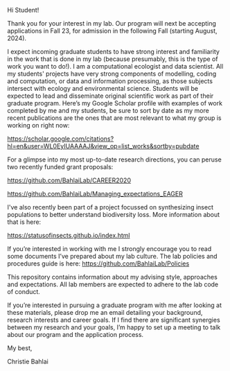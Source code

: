 Hi Student!

Thank you for your interest in my lab. Our program will next be accepting applications in Fall 23, for admission in the following Fall (starting August, 2024). 

I expect incoming graduate students to have strong interest and familiarity in the work that is done in my lab (because presumably, this is the type of work you want to do!). I am a computational ecologist and data scientist. All my students' projects have very strong components of modelling, coding and computation, or data and information processing, as those subjects intersect with ecology and environmental science. Students will be expected to lead and disseminate original scientific work as part of their graduate program. Here’s my Google Scholar profile with examples of work completed by me and my students, be sure to sort by date as my more recent publications are the ones that are most relevant to what my group is working on right now:

https://scholar.google.com/citations?hl=en&user=WL0EyIUAAAAJ&view_op=list_works&sortby=pubdate 

For a glimpse into my most up-to-date research directions, you can peruse two recently funded grant proposals:

https://github.com/BahlaiLab/CAREER2020 

https://github.com/BahlaiLab/Managing_expectations_EAGER

I've also recently been part of a project focussed on synthesizing insect populations to better understand biodiversity loss. More information about that is here:

https://statusofinsects.github.io/index.html

If you’re interested in working with me I strongly encourage you to read some documents I’ve prepared about my lab culture.  The lab policies and procedures guide is here: 
https://github.com/BahlaiLab/Policies 

This repository contains information about my advising style, approaches and expectations. All lab members are expected to adhere to the lab code of conduct.

If you’re interested in pursuing a graduate program with me after looking at these materials, please drop me an email detailing your background, research interests and career goals. If I find there are significant synergies between my research and your goals, I’m happy to set up a meeting to talk about our program and the application process.

My best,

Christie Bahlai
